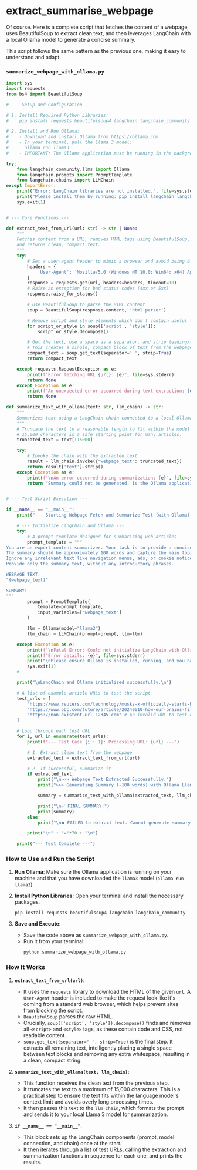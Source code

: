# extract_summarise_webpage

Of course. Here is a complete script that fetches the content of a webpage, uses BeautifulSoup to extract clean text, and then leverages LangChain with a local Ollama model to generate a concise summary.

This script follows the same pattern as the previous one, making it easy to understand and adapt.

### `summarize_webpage_with_ollama.py`

```python
import sys
import requests
from bs4 import BeautifulSoup

# --- Setup and Configuration ---

# 1. Install Required Python Libraries:
#    pip install requests beautifulsoup4 langchain langchain_community

# 2. Install and Run Ollama:
#    - Download and install Ollama from https://ollama.com
#    - In your terminal, pull the Llama 3 model:
#      ollama run llama3
#    - IMPORTANT: The Ollama application must be running in the background.

try:
    from langchain_community.llms import Ollama
    from langchain.prompts import PromptTemplate
    from langchain.chains import LLMChain
except ImportError:
    print("Error: LangChain libraries are not installed.", file=sys.stderr)
    print("Please install them by running: pip install langchain langchain_community", file=sys.stderr)
    sys.exit(1)


# --- Core Functions ---

def extract_text_from_url(url: str) -> str | None:
    """
    Fetches content from a URL, removes HTML tags using BeautifulSoup,
    and returns clean, compact text.
    """
    try:
        # Set a user-agent header to mimic a browser and avoid being blocked
        headers = {
            'User-Agent': 'Mozilla/5.0 (Windows NT 10.0; Win64; x64) AppleWebKit/537.36 (KHTML, like Gecko) Chrome/91.0.4472.124 Safari/537.36'
        }
        response = requests.get(url, headers=headers, timeout=10)
        # Raise an exception for bad status codes (4xx or 5xx)
        response.raise_for_status()

        # Use BeautifulSoup to parse the HTML content
        soup = BeautifulSoup(response.content, 'html.parser')

        # Remove script and style elements which don't contain useful text
        for script_or_style in soup(['script', 'style']):
            script_or_style.decompose()

        # Get the text, use a space as a separator, and strip leading/trailing whitespace
        # This creates a single, compact block of text from the webpage.
        compact_text = soup.get_text(separator=' ', strip=True)
        return compact_text

    except requests.RequestException as e:
        print(f"Error fetching URL {url}: {e}", file=sys.stderr)
        return None
    except Exception as e:
        print(f"An unexpected error occurred during text extraction: {e}", file=sys.stderr)
        return None

def summarize_text_with_ollama(text: str, llm_chain) -> str:
    """
    Summarizes text using a LangChain chain connected to a local Ollama model.
    """
    # Truncate the text to a reasonable length to fit within the model's context window
    # 15,000 characters is a safe starting point for many articles.
    truncated_text = text[:15000]

    try:
        # Invoke the chain with the extracted text
        result = llm_chain.invoke({"webpage_text": truncated_text})
        return result['text'].strip()
    except Exception as e:
        print(f"\nAn error occurred during summarization: {e}", file=sys.stderr)
        return "Summary could not be generated. Is the Ollama application running?"


# --- Test Script Execution ---

if __name__ == "__main__":
    print("--- Starting Webpage Fetch and Summarize Test (with Ollama) ---")

    # --- Initialize LangChain and Ollama ---
    try:
        # A prompt template designed for summarizing web articles
        prompt_template = """
You are an expert content summarizer. Your task is to provide a concise, neutral summary of the following webpage text.
The summary should be approximately 100 words and capture the main topic, key points, and conclusions.
Ignore any irrelevant text like navigation menus, ads, or cookie notices that may have been included.
Provide only the summary text, without any introductory phrases.

WEBPAGE TEXT:
"{webpage_text}"

SUMMARY:
"""
        prompt = PromptTemplate(
            template=prompt_template,
            input_variables=["webpage_text"]
        )

        llm = Ollama(model="llama3")
        llm_chain = LLMChain(prompt=prompt, llm=llm)

    except Exception as e:
        print(f"\nFatal Error: Could not initialize LangChain with Ollama.", file=sys.stderr)
        print(f"Error details: {e}", file=sys.stderr)
        print("\nPlease ensure Ollama is installed, running, and you have pulled a model (e.g., 'ollama run llama3').", file=sys.stderr)
        sys.exit(1)
    # -----------------------------------------

    print("\nLangChain and Ollama initialized successfully.\n")

    # A list of example article URLs to test the script
    test_urls = [
        "https://www.reuters.com/technology/musks-x-officially-starts-hiding-likes-all-users-2024-06-12/",
        "https://www.bbc.com/future/article/20240610-how-our-brains-filter-out-the-irrelevant-to-focus-on-what-matters",
        "https://non-existent-url-12345.com" # An invalid URL to test error handling
    ]

    # Loop through each test URL
    for i, url in enumerate(test_urls):
        print(f"--- Test Case {i + 1}: Processing URL: {url} ---")

        # 1. Extract clean text from the webpage
        extracted_text = extract_text_from_url(url)

        # 2. If successful, summarize it
        if extracted_text:
            print("\n>>> Webpage Text Extracted Successfully.")
            print(">>> Generating Summary (~100 words) with Ollama Llama 3...")

            summary = summarize_text_with_ollama(extracted_text, llm_chain)

            print("\n✅ FINAL SUMMARY:")
            print(summary)
        else:
            print("\n❌ FAILED to extract text. Cannot generate summary.")

        print("\n" + "="*70 + "\n")

    print("--- Test Complete ---")
```

### How to Use and Run the Script

1.  **Run Ollama**: Make sure the Ollama application is running on your machine and that you have downloaded the `llama3` model (`ollama run llama3`).

2.  **Install Python Libraries**: Open your terminal and install the necessary packages.
    ```bash
    pip install requests beautifulsoup4 langchain langchain_community
    ```

3.  **Save and Execute**:
    *   Save the code above as `summarize_webpage_with_ollama.py`.
    *   Run it from your terminal:
        ```bash
        python summarize_webpage_with_ollama.py
        ```

### How It Works

1.  **`extract_text_from_url(url)`**:
    *   It uses the `requests` library to download the HTML of the given `url`. A `User-Agent` header is included to make the request look like it's coming from a standard web browser, which helps prevent sites from blocking the script.
    *   `BeautifulSoup` parses the raw HTML.
    *   Crucially, `soup(['script', 'style']).decompose()` finds and removes all `<script>` and `<style>` tags, as these contain code and CSS, not readable content.
    *   `soup.get_text(separator=' ', strip=True)` is the final step. It extracts all remaining text, intelligently placing a single space between text blocks and removing any extra whitespace, resulting in a clean, compact string.

2.  **`summarize_text_with_ollama(text, llm_chain)`**:
    *   This function receives the clean text from the previous step.
    *   It truncates the text to a maximum of 15,000 characters. This is a practical step to ensure the text fits within the language model's context limit and avoids overly long processing times.
    *   It then passes this text to the `llm_chain`, which formats the prompt and sends it to your local Llama 3 model for summarization.

3.  **`if __name__ == "__main__"`**:
    *   This block sets up the LangChain components (prompt, model connection, and chain) once at the start.
    *   It then iterates through a list of test URLs, calling the extraction and summarization functions in sequence for each one, and prints the results.

